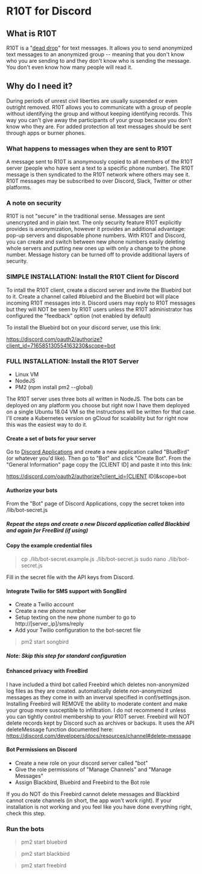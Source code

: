 # R10T for Discord

## What is R10T

R10T is a "[dead drop](https://en.wikipedia.org/wiki/Dead_drop)" for text messages. It allows you to send anonymized text messages to an anonymized group -- meaning that you don't know who you are sending to and they don't know who is sending the message. You don't even know how many people will read it.

## Why do I need it?

During periods of unrest civil liberties are usually suspended or even outright removed. R10T allows you to communicate with a group of people without identifying the group and without keeping identifying records. This way you can't give away the participants of your group because you don't know who they are. For added protection all text messages should be sent through apps or burner phones. 

### What happens to messages when they are sent to R10T

A message sent to R10T is anonymously copied to all members of the R10T server (people who have sent a text to a specific phone number). The R10T message is then syndicated to the R10T network where others may see it. R10T messages may be subscribed to over Discord, Slack, Twitter or other platforms. 

### A note on security

R10T is not "secure" in the traditional sense. Messages are sent unencrypted and in plain text. The only security feature R10T explicitly provides is anonymization, however it provides an additional advantage: pop-up servers and disposable phone numbers. With R10T and Discord, you can create and switch between new phone numbers easily deleting whole servers and putting new ones up with only a change to the phone number. Message history can be turned off to provide additional layers of security. 

### SIMPLE INSTALLATION: Install the R10T Client for Discord

To intall the R10T client, create a discord server and invite the Bluebird bot to it. Create a channel called #bluebird and the Bluebird bot will place incoming R10T messages into it. Discord users may reply to R10T messages but they will NOT be seen by R10T users unless the R10T administrator has configured the "feedback" option (not enabled by default)

To install the Bluebird bot on your discord server, use this link:

https://discord.com/oauth2/authorize?client_id=716585130554163230&scope=bot

### FULL INSTALLATION: Install the R10T Server

* Linux VM
* NodeJS
* PM2 (npm install pm2 --global)

The R10T server uses three bots all written in NodeJS. The bots can be deployed on any platform you choose but right now I have them deployed on a single Ubuntu 18.04 VM so the instructions will be written for that case. I'll create a Kubernetes version on gCloud for scalability but for right now this was the easiest way to do it. 

#### Create a set of bots for your server

Go to [Discord Applications](https://discord.com/developers/applications/) and create a new application called "BlueBird" (or whatever you'd like). Then go to "Bot" and click "Create Bot". From the "General Information" page copy the [CLIENT ID] and paste it into this link: 

https://discord.com/oauth2/authorize?client_id=[CLIENT ID]&scope=bot

#### Authorize your bots

From the "Bot" page of Discord Applications, copy the secret token into /lib/bot-secret.js

##### Repeat the steps and create a new Discord application called Blackbird and again for FreeBird (if using)

#### Copy the example credential files

> cp ./lib/bot-secret.example.js ./lib/bot-secret.js
> sudo nano ./lib/bot-secret.js

Fill in the secret file with the API keys from Discord. 

#### Integrate Twilio for SMS support with SongBird

* Create a Twilio account
* Create a new phone number
* Setup texting on the new phone number to go to http://[server_ip]/sms/reply
* Add your Twilio configuration to the bot-secret file

> pm2 start songbird

##### Note: Skip this step for standard configuration 

#### Enhanced privacy with FreeBird

I have included a third bot called Freebird which deletes non-anonymized log files as they are created. automatically delete non-anonymized messages as they come in with an inverval specified in conf/settings.json. Installing Freebird will REMOVE the ability to moderate content and make your group more susceptible to infiltration. I do not recommend it unless you can tightly control membership to your R10T server. Freebird will NOT delete records kept by Discord such as archives or backups. It uses the API deleteMessage function documented here: https://discord.com/developers/docs/resources/channel#delete-message

#### Bot Permissions on Discord

* Create a new role on your discord server called "bot"
* Give the role permissions of "Manage Channels" and "Manage Messages"
* Assign Blackbird, Bluebird and Freebird to the Bot role

If you do NOT do this Freebird cannot delete messages and Blackbird cannot create channels (in short, the app won't work right). If your installation is not working and you feel like you have done everything right, check this step.

### Run the bots

> pm2 start bluebird

> pm2 start blackbird

> pm2 start freebird 
